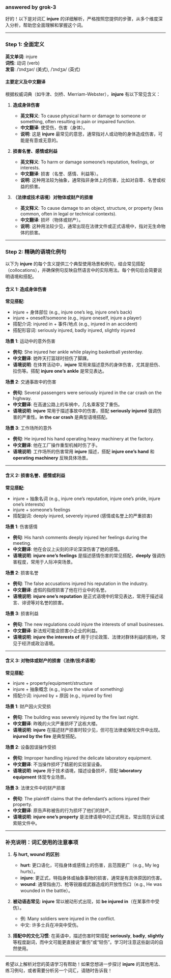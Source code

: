 ### answered by grok-3
好的！以下是对词汇 **injure** 的详细解析，严格按照您提供的步骤，从多个维度深入分析，帮助您全面理解和掌握这个词。

---

### Step 1: 全面定义

**英文单词**: injure  
**词性**: 动词 (verb)  
**发音**: /ˈɪndʒər/ (美式), /ˈɪndʒə/ (英式)

#### 主要定义及中文翻译
根据权威词典（如牛津、剑桥、Merriam-Webster），**injure** 有以下常见含义：

1. **造成身体伤害**  
   - **英文释义**: To cause physical harm or damage to someone or something, often resulting in pain or impaired function.  
   - **中文翻译**: 使受伤，伤害（身体）。  
   - **说明**: 这是 **injure** 最常见的意思，通常指对人或动物的身体造成伤害，可能是有意或无意的。

2. **损害名誉、感情或利益**  
   - **英文释义**: To harm or damage someone’s reputation, feelings, or interests.  
   - **中文翻译**: 损害（名誉、感情、利益等）。  
   - **说明**: 这种用法较为抽象，通常指非身体上的伤害，比如对自尊、名誉或权益的损害。

3. **（法律或技术语境）对物体或财产的损害**  
   - **英文释义**: To cause damage to an object, structure, or property (less common, often in legal or technical contexts).  
   - **中文翻译**: 损坏（物体或财产）。  
   - **说明**: 这种用法较少见，通常出现在法律文件或正式语境中，指对无生命物体的损害。

---

### Step 2: 精确的语境化例句

以下为 **injure** 的每个含义提供三个典型使用场景和例句，结合常见搭配（collocations），并确保例句反映自然语言中的实际用法。每个例句后会简要说明语境和搭配。

#### 含义 1: 造成身体伤害
**常见搭配**:  
- injure + 身体部位 (e.g., injure one’s leg, injure one’s back)  
- injure + oneself/someone (e.g., injure oneself, injure a player)  
- 搭配介词: injured in + 事件/地点 (e.g., injured in an accident)  
- 搭配形容词: seriously injured, badly injured, slightly injured  

**场景 1**: 运动中的意外伤害  
- **例句**: She injured her ankle while playing basketball yesterday.  
- **中文翻译**: 她昨天打篮球时扭伤了脚踝。  
- **语境说明**: 在体育活动中，**injure** 常用来描述意外的身体伤害，尤其是扭伤、拉伤等。搭配 **injure one’s ankle** 是常见表达。  

**场景 2**: 交通事故中的伤害  
- **例句**: Several passengers were seriously injured in the car crash on the highway.  
- **中文翻译**: 在高速公路上的车祸中，几名乘客受了重伤。  
- **语境说明**: **injure** 常用于描述事故中的伤害，搭配 **seriously injured** 强调伤害的严重性。**in the car crash** 是典型语境搭配。  

**场景 3**: 工作场所的意外  
- **例句**: He injured his hand operating heavy machinery at the factory.  
- **中文翻译**: 他在工厂操作重型机械时伤了手。  
- **语境说明**: 工作场所的伤害常用 **injure** 描述，搭配 **injure one’s hand** 和 **operating machinery** 反映具体场景。

---

#### 含义 2: 损害名誉、感情或利益
**常见搭配**:  
- injure + 抽象名词 (e.g., injure one’s reputation, injure one’s pride, injure one’s interests)  
- injure + someone’s feelings  
- 搭配副词: deeply injured, severely injured (感情或名誉上的严重损害)  

**场景 1**: 伤害感情  
- **例句**: His harsh comments deeply injured her feelings during the meeting.  
- **中文翻译**: 他在会议上尖刻的评论深深伤害了她的感情。  
- **语境说明**: **injure one’s feelings** 是描述感情伤害的常见搭配，**deeply** 强调伤害程度，常用于人际冲突场景。  

**场景 2**: 损害名誉  
- **例句**: The false accusations injured his reputation in the industry.  
- **中文翻译**: 虚假的指控损害了他在行业中的名誉。  
- **语境说明**: **injure one’s reputation** 是正式语境中的常见表达，常用于描述谣言、诽谤等对名誉的损害。  

**场景 3**: 损害利益  
- **例句**: The new regulations could injure the interests of small businesses.  
- **中文翻译**: 新法规可能会损害小企业的利益。  
- **语境说明**: **injure the interests of** 用于讨论政策、法律对群体利益的影响，常见于经济或政治语境。  

---

#### 含义 3: 对物体或财产的损害（法律/技术语境）  
**常见搭配**:  
- injure + property/equipment/structure  
- injure + 抽象概念 (e.g., injure the value of something)  
- 搭配介词: injured by + 原因 (e.g., injured by fire)  

**场景 1**: 财产因火灾受损  
- **例句**: The building was severely injured by the fire last night.  
- **中文翻译**: 昨晚的火灾严重损坏了这栋大楼。  
- **语境说明**: **injure** 在描述财产损害时较少见，但可在法律或保险文件中出现。**injured by the fire** 是典型搭配。  

**场景 2**: 设备因误操作受损  
- **例句**: Improper handling injured the delicate laboratory equipment.  
- **中文翻译**: 不当操作损坏了精密的实验室设备。  
- **语境说明**: **injure** 用于技术语境，描述设备损坏，搭配 **laboratory equipment** 体现专业场景。  

**场景 3**: 法律文件中的财产损害  
- **例句**: The plaintiff claims that the defendant’s actions injured their property.  
- **中文翻译**: 原告声称被告的行为损坏了他们的财产。  
- **语境说明**: **injure one’s property** 是法律语境中的正式用法，常出现在诉讼或索赔文件中。  

---

### 补充说明：词汇使用的注意事项
1. **与 hurt, wound 的区别**:
   - **hurt**: 更口语化，可指身体或感情上的伤害，且范围更广（e.g., My leg hurts）。  
   - **injure**: 更正式，特指身体或抽象事物的损害，通常是有具体原因的伤害。  
   - **wound**: 通常指由刀、枪等锐器或武器造成的开放性伤口（e.g., He was wounded in the battle）。  

2. **被动语态常见**: **injure** 常以被动形式出现，如 **be injured in**（在某事件中受伤）。  
   - 例: Many soldiers were injured in the conflict.  
   - 中文: 许多士兵在冲突中受伤。

3. **搭配中的文化习惯**: 在英语中，描述伤害时常搭配 **seriously**, **badly**, **slightly** 等程度副词，而中文可能更直接说“重伤”或“轻伤”。学习时注意这些副词的自然使用。

---

希望以上解析对您的英语学习有帮助！如果您想进一步探讨 **injure** 的其他用法、练习例句，或者需要分析另一个词汇，请随时告诉我！